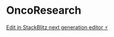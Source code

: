 # OncoResearch

[Edit in StackBlitz next generation editor ⚡️](https://stackblitz.com/~/github.com/Kang-Aji/OncoResearch)